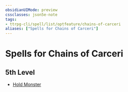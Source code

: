 ```yaml
---
obsidianUIMode: preview
cssclasses: json5e-note
tags:
- ttrpg-cli/spell/list/optfeature/chains-of-carceri
aliases: ["Spells for Chains of Carceri"]
---
```

# Spells for Chains of Carceri

## 5th Level

- [Hold Monster](Misc%20Files/CLI/compendium/spells/hold-monster-xphb.md "XPHB")
